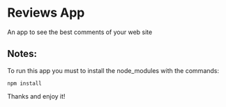# Reviews App

An app to see the best comments of your web site

## Notes:

To run this app you must to install the node_modules with the commands: 

```npm install```

Thanks and enjoy it!